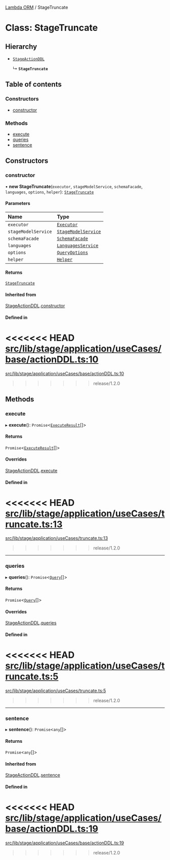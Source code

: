 [Lambda ORM](../README.md) / StageTruncate

# Class: StageTruncate

## Hierarchy

- [`StageActionDDL`](StageActionDDL.md)

  ↳ **`StageTruncate`**

## Table of contents

### Constructors

- [constructor](StageTruncate.md#constructor)

### Methods

- [execute](StageTruncate.md#execute)
- [queries](StageTruncate.md#queries)
- [sentence](StageTruncate.md#sentence)

## Constructors

### constructor

• **new StageTruncate**(`executor`, `stageModelService`, `schemaFacade`, `languages`, `options`, `helper`): [`StageTruncate`](StageTruncate.md)

#### Parameters

| Name | Type |
| :------ | :------ |
| `executor` | [`Executor`](../interfaces/Executor.md) |
| `stageModelService` | [`StageModelService`](StageModelService.md) |
| `schemaFacade` | [`SchemaFacade`](SchemaFacade.md) |
| `languages` | [`LanguagesService`](LanguagesService.md) |
| `options` | [`QueryOptions`](../interfaces/QueryOptions.md) |
| `helper` | [`Helper`](Helper.md) |

#### Returns

[`StageTruncate`](StageTruncate.md)

#### Inherited from

[StageActionDDL](StageActionDDL.md).[constructor](StageActionDDL.md#constructor)

#### Defined in

<<<<<<< HEAD
[src/lib/stage/application/useCases/base/actionDDL.ts:10](https://github.com/lambda-orm/lambdaorm/blob/2f28c8f6/src/lib/stage/application/useCases/base/actionDDL.ts#L10)
=======
[src/lib/stage/application/useCases/base/actionDDL.ts:10](https://github.com/lambda-orm/lambdaorm/blob/73ae43da/src/lib/stage/application/useCases/base/actionDDL.ts#L10)
>>>>>>> release/1.2.0

## Methods

### execute

▸ **execute**(): `Promise`\<[`ExecuteResult`](../interfaces/ExecuteResult.md)[]\>

#### Returns

`Promise`\<[`ExecuteResult`](../interfaces/ExecuteResult.md)[]\>

#### Overrides

[StageActionDDL](StageActionDDL.md).[execute](StageActionDDL.md#execute)

#### Defined in

<<<<<<< HEAD
[src/lib/stage/application/useCases/truncate.ts:13](https://github.com/lambda-orm/lambdaorm/blob/2f28c8f6/src/lib/stage/application/useCases/truncate.ts#L13)
=======
[src/lib/stage/application/useCases/truncate.ts:13](https://github.com/lambda-orm/lambdaorm/blob/73ae43da/src/lib/stage/application/useCases/truncate.ts#L13)
>>>>>>> release/1.2.0

___

### queries

▸ **queries**(): `Promise`\<[`Query`](Query.md)[]\>

#### Returns

`Promise`\<[`Query`](Query.md)[]\>

#### Overrides

[StageActionDDL](StageActionDDL.md).[queries](StageActionDDL.md#queries)

#### Defined in

<<<<<<< HEAD
[src/lib/stage/application/useCases/truncate.ts:5](https://github.com/lambda-orm/lambdaorm/blob/2f28c8f6/src/lib/stage/application/useCases/truncate.ts#L5)
=======
[src/lib/stage/application/useCases/truncate.ts:5](https://github.com/lambda-orm/lambdaorm/blob/73ae43da/src/lib/stage/application/useCases/truncate.ts#L5)
>>>>>>> release/1.2.0

___

### sentence

▸ **sentence**(): `Promise`\<`any`[]\>

#### Returns

`Promise`\<`any`[]\>

#### Inherited from

[StageActionDDL](StageActionDDL.md).[sentence](StageActionDDL.md#sentence)

#### Defined in

<<<<<<< HEAD
[src/lib/stage/application/useCases/base/actionDDL.ts:19](https://github.com/lambda-orm/lambdaorm/blob/2f28c8f6/src/lib/stage/application/useCases/base/actionDDL.ts#L19)
=======
[src/lib/stage/application/useCases/base/actionDDL.ts:19](https://github.com/lambda-orm/lambdaorm/blob/73ae43da/src/lib/stage/application/useCases/base/actionDDL.ts#L19)
>>>>>>> release/1.2.0
